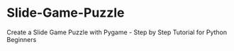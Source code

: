 # Slide-Game-Puzzle
Create a Slide Game Puzzle with Pygame - Step by Step Tutorial for Python Beginners
